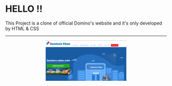 <h1>HELLO !! </h1>
 <p>This Project is a clone of official Domino's website and it's only developed by HTML & CSS</p>
<hr>
<p align="center">
 <img width="50%" src="picture/domino.png">
</p>
